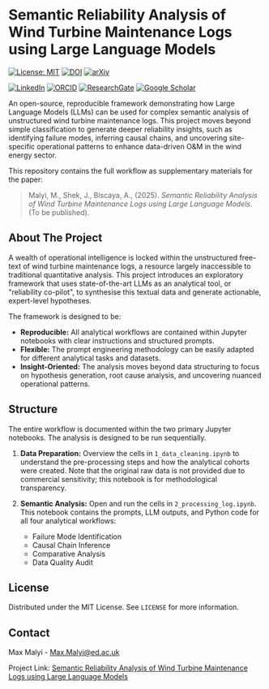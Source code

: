 # Semantic Reliability Analysis of Wind Turbine Maintenance Logs using Large Language Models

[![License: MIT](https://img.shields.io/badge/License-MIT-yellow.svg)](LICENSE) [![DOI](https://zenodo.org/badge/1064032049.svg)](https://doi.org/10.5281/zenodo.17209085)  [![arXiv](https://img.shields.io/badge/arXiv-2509.22366-b31b1b.svg)](https://arxiv.org/abs/2509.22366)
 
 
[![LinkedIn](https://img.shields.io/badge/LinkedIn-0077B5?logo=linkedin&logoColor=white)](https://www.linkedin.com/in/mvmalyi/) [![ORCID](https://img.shields.io/badge/ORCID-A6CE39?logo=orcid&logoColor=white)](https://orcid.org/0000-0002-1503-9798) [![ResearchGate](https://img.shields.io/badge/ResearchGate-00CCBB?logo=researchgate&logoColor=white)](https://www.researchgate.net/profile/Max-Malyi) [![Google Scholar](https://img.shields.io/badge/Google_Scholar-4285F4?logo=googlescholar&logoColor=white)](https://scholar.google.com/citations?user=FgcRBeUAAAAJ)

An open-source, reproducible framework demonstrating how Large Language Models (LLMs) can be used for complex semantic analysis of unstructured wind turbine maintenance logs. This project moves beyond simple classification to generate deeper reliability insights, such as identifying failure modes, inferring causal chains, and uncovering site-specific operational patterns to enhance data-driven O&M in the wind energy sector. 

This repository contains the full workflow as supplementary materials for the paper:
> Malyi, M., Shek, J., Biscaya, A., (2025). *Semantic Reliability Analysis of Wind Turbine Maintenance Logs using Large Language Models*. (To be published).


## About The Project

A wealth of operational intelligence is locked within the unstructured free-text of wind turbine maintenance logs, a resource largely inaccessible to traditional quantitative analysis. This project introduces an exploratory framework that uses state-of-the-art LLMs as an analytical tool, or "reliability co-pilot", to synthesise this textual data and generate actionable, expert-level hypotheses.

The framework is designed to be:
* **Reproducible:** All analytical workflows are contained within Jupyter notebooks with clear instructions and structured prompts.
* **Flexible:** The prompt engineering methodology can be easily adapted for different analytical tasks and datasets.
* **Insight-Oriented:** The analysis moves beyond data structuring to focus on hypothesis generation, root cause analysis, and uncovering nuanced operational patterns.


## Structure

The entire workflow is documented within the two primary Jupyter notebooks. The analysis is designed to be run sequentially.

1.  **Data Preparation:**
    Overview the cells in `1_data_cleaning.ipynb` to understand the pre-processing steps and how the analytical cohorts were created. Note that the original raw data is not provided due to commercial sensitivity; this notebook is for methodological transparency.

2.  **Semantic Analysis:**
    Open and run the cells in `2_processing_log.ipynb`. This notebook contains the prompts, LLM outputs, and Python code for all four analytical workflows:
    * Failure Mode Identification
    * Causal Chain Inference
    * Comparative Analysis
    * Data Quality Audit


## License

Distributed under the MIT License. See `LICENSE` for more information.


## Contact

Max Malyi - Max.Malyi@ed.ac.uk

Project Link: [Semantic Reliability Analysis of Wind Turbine Maintenance Logs using Large Language Models](https://github.com/mvmalyi/llm-semantic-maintenance-logs-analysis)
